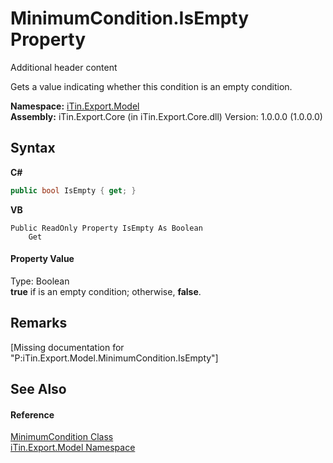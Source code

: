 # MinimumCondition.IsEmpty Property 
Additional header content 

Gets a value indicating whether this condition is an empty condition.

**Namespace:**&nbsp;<a href="N_iTin_Export_Model">iTin.Export.Model</a><br />**Assembly:**&nbsp;iTin.Export.Core (in iTin.Export.Core.dll) Version: 1.0.0.0 (1.0.0.0)

## Syntax

**C#**<br />
``` C#
public bool IsEmpty { get; }
```

**VB**<br />
``` VB
Public ReadOnly Property IsEmpty As Boolean
	Get
```


#### Property Value
Type: Boolean<br /><strong>true</strong> if is an empty condition; otherwise, <strong>false</strong>.

## Remarks
\[Missing <remarks> documentation for "P:iTin.Export.Model.MinimumCondition.IsEmpty"\]

## See Also


#### Reference
<a href="T_iTin_Export_Model_MinimumCondition">MinimumCondition Class</a><br /><a href="N_iTin_Export_Model">iTin.Export.Model Namespace</a><br />